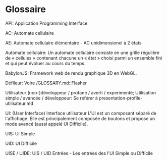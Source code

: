 # Glossaire

API: Application Programming Interface

AC: Automate cellulaire

AE: Automate cellulaire élémentaire - AC unidimensionel à 2 états

Automate cellulaire: Un automate cellulaire consiste en une grille régulière de « cellules » contenant chacune un « état » choisi parmi un ensemble fini et qui peut évoluer au cours du temps.

BabylonJS: Framework web de rendu graphique 3D en WebGL.

Défileur: Voire /GLOSSARY.md::Flasher

Utilisateur (non-)développeur / profane / averti / experimenté;
Utilisation simple / avancée / développeur: Se référer à presentation-profile-utilisateur.md

UI: (User Interface) Interface utilisateur
L'UI est un composant séparé de l'affichage. Elle est principalement composée de boutons et propose un mode avancé (aussi appelé UI Difficile).

UIS: UI Simple

UID: UI Difficile

UISE / UIDE: UIS / UID Entrées - Les entrées des l'UI Simple ou Difficile
